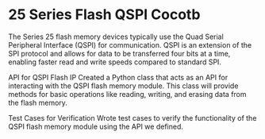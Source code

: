 # 25 Series Flash QSPI Cocotb
The Series 25 flash memory devices typically use the Quad Serial Peripheral Interface (QSPI) for communication. QSPI is an extension of the SPI protocol and allows for data to be transferred four bits at a time, enabling faster read and write speeds compared to standard SPI.

API for QSPI Flash IP
Created a Python class that acts as an API for interacting with the QSPI flash memory module. This class will provide methods for basic operations like reading, writing, and erasing data from the flash memory.

Test Cases for Verification
Wrote test cases to verify the functionality of the QSPI flash memory module using the API we defined.


